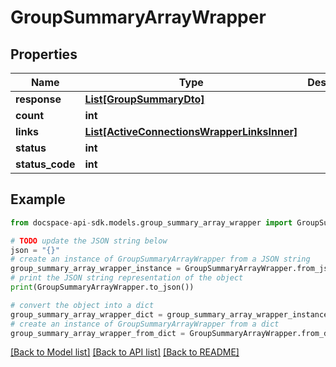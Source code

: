 # GroupSummaryArrayWrapper

## Properties

Name | Type | Description | Notes
------------ | ------------- | ------------- | -------------
**response** | [**List[GroupSummaryDto]**](GroupSummaryDto.md) |  | [optional] 
**count** | **int** |  | [optional] 
**links** | [**List[ActiveConnectionsWrapperLinksInner]**](ActiveConnectionsWrapperLinksInner.md) |  | [optional] 
**status** | **int** |  | [optional] 
**status_code** | **int** |  | [optional] 

## Example

```python
from docspace-api-sdk.models.group_summary_array_wrapper import GroupSummaryArrayWrapper

# TODO update the JSON string below
json = "{}"
# create an instance of GroupSummaryArrayWrapper from a JSON string
group_summary_array_wrapper_instance = GroupSummaryArrayWrapper.from_json(json)
# print the JSON string representation of the object
print(GroupSummaryArrayWrapper.to_json())

# convert the object into a dict
group_summary_array_wrapper_dict = group_summary_array_wrapper_instance.to_dict()
# create an instance of GroupSummaryArrayWrapper from a dict
group_summary_array_wrapper_from_dict = GroupSummaryArrayWrapper.from_dict(group_summary_array_wrapper_dict)
```
[[Back to Model list]](../README.md#documentation-for-models) [[Back to API list]](../README.md#documentation-for-api-endpoints) [[Back to README]](../README.md)



